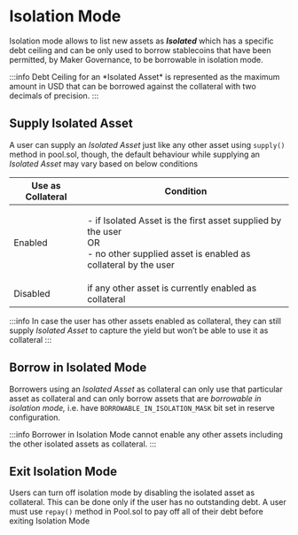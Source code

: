 # Isolation Mode

Isolation mode allows to list new assets as _**Isolated**_ which has a specific debt ceiling and can be only used to borrow stablecoins that have been permitted, by Maker Governance, to be borrowable in isolation mode.

:::info
Debt Ceiling for an \*Isolated Asset\* is represented as the maximum amount in USD that can be borrowed against the collateral with two decimals of precision.
:::

## Supply Isolated Asset

A user can supply an _Isolated Asset_ just like any other asset using `supply()` method in pool.sol, though, the default behaviour while supplying an _Isolated Asset_ may vary based on below conditions

| Use as Collateral | Condition                                                                                                                                  |
| ----------------- | ------------------------------------------------------------------------------------------------------------------------------------------ |
| Enabled           | <p>- if Isolated Asset is the first asset supplied by the user<br>OR<br>- no other supplied asset is enabled as collateral by the user</p> |
| Disabled          | if any other asset is currently enabled as collateral                                                                                      |

:::info
In case the user has other assets enabled as collateral, they can still supply _Isolated Asset_ to capture the yield but won’t be able to use it as collateral
:::

## Borrow in Isolated Mode

Borrowers using an _Isolated Asset_ as collateral can only use that particular asset as collateral and can only borrow assets that are _borrowable in isolation mode,_ i.e. have `BORROWABLE_IN_ISOLATION_MASK` bit set in reserve configuration.

:::info
Borrower in Isolation Mode cannot enable any other assets including the other isolated assets as collateral.
:::

## Exit Isolation Mode

Users can turn off isolation mode by disabling the isolated asset as collateral. This can be done only if the user has no outstanding debt. A user must use `repay()` method in Pool.sol to pay off all of their debt before exiting Isolation Mode
